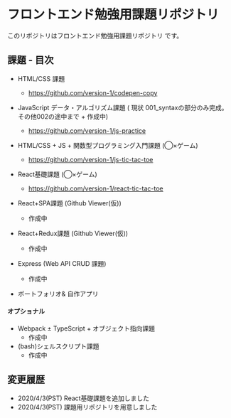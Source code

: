 # フロントエンド勉強用課題リポジトリ 

このリポジトリはフロントエンド勉強用課題リポジトリ です。


## 課題 - 目次

- HTML/CSS 課題
  - https://github.com/version-1/codepen-copy
- JavaScript データ・アルゴリズム課題 ( 現状 001_syntaxの部分のみ完成。その他002の途中まで + 作成中)
  - https://github.com/version-1/js-practice
- HTML/CSS + JS + 関数型プログラミング入門課題 (◯×ゲーム)
  - https://github.com/version-1/js-tic-tac-toe
- React基礎課題 (◯×ゲーム)
  - https://github.com/version-1/react-tic-tac-toe
- React+SPA課題 (Github Viewer(仮))
  - 作成中
- React+Redux課題 (Github Viewer(仮))
  - 作成中

- Express (Web API CRUD 課題)
  - 作成中
- ポートフォリオ& 自作アプリ

#### オプショナル

- Webpack ± TypeScript + オブジェクト指向課題
  - 作成中
- (bash)シェルスクリプト課題
  - 作成中

## 変更履歴

- 2020/4/3(PST) React基礎課題を追加しました 
- 2020/4/3(PST) 課題用リポジトリを用意しました

